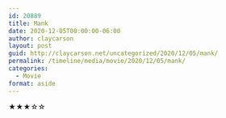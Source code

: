 ```yaml
---
id: 20889
title: Mank
date: 2020-12-05T00:00:00-06:00
author: claycarson
layout: post
guid: http://claycarson.net/uncategorized/2020/12/05/mank/
permalink: /timeline/media/movie/2020/12/05/mank/
categories:
  - Movie
format: aside
---
```

<div class="media-details"></div>

<div class="media-creator"></div>

<div class="media-rating">★★★☆☆</div>